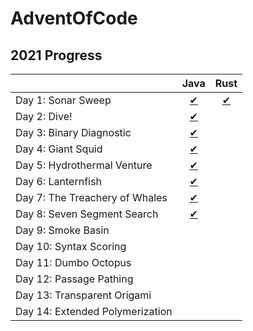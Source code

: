 # AdventOfCode

## 2021 Progress

|                                                                                     | Java | Rust |
|----------------------------------------------------------------------------------------|:--------:|:--------:|
| Day 1: Sonar Sweep                                   |   [✔](java/src/com/aoc/Day01/Day01.java)    |   [✔](rust/advent/src/day_1.rs)    |
|  Day 2: Dive!                                        |   [✔](src/com/aoc/Day02/Day02.java)    |       |
|  Day 3: Binary Diagnostic  |   [✔](src/com/aoc/Day03/Day03.java )    |       |
|  Day 4: Giant Squid    |   [✔](src/com/aoc/Day04/Day04.java)    |        |
|  Day 5: Hydrothermal Venture |   [✔](src/com/aoc/Day05/Day05.java)     |       |
|  Day 6: Lanternfish|   [✔](src/com/aoc/Day06/Day06.java)     |       |
|  Day 7: The Treachery of Whales |   [✔](src/com/aoc/Day07/Day07.java)    |       |
|   Day 8: Seven Segment Search |   [✔](src/com/aoc/Day08/Day08.java)    |        |
|  Day 9: Smoke Basin |        |        |
|  Day 10: Syntax Scoring |        |        |
|   Day 11: Dumbo Octopus |        |        |
|   Day 12: Passage Pathing |        |        |
|   Day 13: Transparent Origami |        |        |
|   Day 14: Extended Polymerization |        |        |
